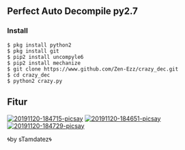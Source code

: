 ## Perfect Auto Decompile py2.7


### Install
```
$ pkg install python2
$ pkg install git
$ pip2 install uncompyle6
$ pip2 install mechanize
$ git clone https://www.github.com/Zen-Ezz/crazy_dec.git
$ cd crazy_dec
$ python2 crazy.py
```

## Fitur
<a href="https://ibb.co/4F2bRNR"><img src="https://i.ibb.co/8mbyg8g/20191120-184715-picsay.jpg" alt="20191120-184715-picsay" border="0"></a>
<a href="https://ibb.co/vJfK9js"><img src="https://i.ibb.co/RCtV8Dh/20191120-184651-picsay.jpg" alt="20191120-184651-picsay" border="0"></a>
<a href="https://ibb.co/TwR6QY8"><img src="https://i.ibb.co/zmbp3QR/20191120-184729-picsay.jpg" alt="20191120-184729-picsay" border="0"></a>

🌀by sTamdatez🌀
